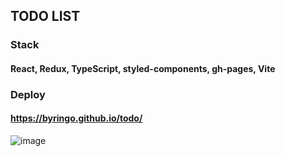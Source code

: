 ## TODO LIST
### Stack
#### React, Redux, TypeScript, styled-components, gh-pages, Vite
### Deploy
#### https://byringo.github.io/todo/
![image](https://github.com/byRingo/todo/assets/113057834/25b41cfc-94c7-4265-99fb-8121fd8843e0)
